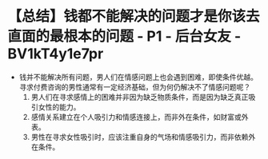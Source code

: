 # 【总结】钱都不能解决的问题才是你该去直面的最根本的问题 - P1 - 后台女友 - BV1kT4y1e7pr

-   钱并不能解决所有问题，男人们在情感问题上也会遇到困难，即使条件优越。寻求付费咨询的男性通常有一定经济基础，但为何仍解决不了情感问题呢？
    1.  男人们在寻求感情上的困难并非因为缺乏物质条件，而是因为缺乏真正吸引女性的能力。
    2.  感情关系建立在个人吸引力和情感连接上，而非外在条件，如财富或外表。
    3.  男性在寻求女性吸引时，应该注重自身的气场和情感吸引力，而非依赖外在条件。